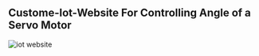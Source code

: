 ## Custome-Iot-Website For Controlling Angle of a Servo Motor

![iot website](https://github.com/mridul-mte/Custome-Iot-Website/assets/108609409/6e7e016e-b998-4180-ada1-a8b04f419f04)
